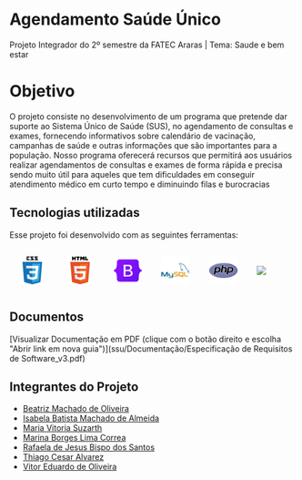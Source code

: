 # Agendamento Saúde Único 
Projeto Integrador do 2º semestre da FATEC Araras | Tema: Saude e bem estar

# Objetivo 
O projeto consiste no desenvolvimento de um programa que pretende dar suporte ao Sistema Único de Saúde (SUS), no agendamento de consultas e exames, fornecendo informativos sobre calendário de vacinação, campanhas de saúde e outras informações que são importantes para a população. Nosso programa oferecerá recursos que permitirá aos usuários realizar agendamentos de consultas e exames de forma rápida e precisa sendo muito útil para aqueles que tem dificuldades em conseguir atendimento médico em curto tempo e diminuindo filas e burocracias

## Tecnologias utilizadas

Esse projeto foi desenvolvido com as seguintes ferramentas:

<div><img height="50em" align="center"style="padding:15px;"
src="https://raw.githubusercontent.com/devicons/devicon/1119b9f84c0290e0f0b38982099a2bd027a48bf1/icons/css3/css3-original-wordmark.svg"/>
<img height="50em" align="center" style="padding:15px;" src="https://raw.githubusercontent.com/devicons/devicon/1119b9f84c0290e0f0b38982099a2bd027a48bf1/icons/html5/html5-original-wordmark.svg">
<img height="50em" align="center" style="padding:15px;" src="https://raw.githubusercontent.com/devicons/devicon/1119b9f84c0290e0f0b38982099a2bd027a48bf1/icons/bootstrap/bootstrap-original.svg"/>
<img height="50em" align="center" style="padding:15px;" src="https://raw.githubusercontent.com/devicons/devicon/1119b9f84c0290e0f0b38982099a2bd027a48bf1/icons/mysql/mysql-original-wordmark.svg"/>
<img height="50em" align="center" style="padding:15px;"src="https://raw.githubusercontent.com/devicons/devicon/1119b9f84c0290e0f0b38982099a2bd027a48bf1/icons/php/php-original.svg"/>
<img height="50em" align="center" style="padding:15px;" 
src="https://www.svgrepo.com/show/312259/github.svg"/>



## Documentos
[Visualizar Documentação em PDF (clique com o botão direito e escolha "Abrir link em nova guia")](ssu/Documentação/Especificação de Requisitos de Software_v3.pdf)




## Integrantes do Projeto
- [Beatriz Machado de Oliveira](https://github.com/beamclive)
- [Isabela Batista Machado de Almeida](https://github.com/isabalmeida)
- [Maria Vitoria Suzarth](https://github.com/mvitoriasuz)
- [Marina Borges Lima Correa](https://github.com/mborges007)
- [Rafaela de Jesus Bispo dos Santos](https://github.com/Rafaelajbsantos)
- [Thiago Cesar Alvarez ](https://github.com/Alvarez-T)
- [Vitor Eduardo de Oliveira](https://github.com/VitorEduardoOliveira)
